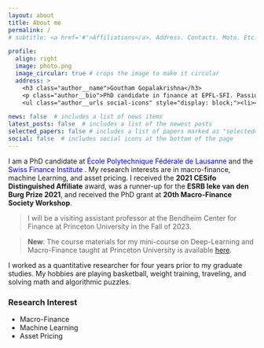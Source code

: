 ```yaml
---
layout: about
title: About me
permalink: /
# subtitle: <a href='#'>Affiliations</a>. Address. Contacts. Moto. Etc.

profile:
  align: right
  image: photo.png
  image_circular: true # crops the image to make it circular
  address: >
    <h3 class="author__name">Goutham Gopalakrishna</h3>
    <p class="author__bio">PhD candidate in finance at EPFL-SFI. Passionate about financial economics and applications of machine learning in finance.</p>
    <ul class="author__urls social-icons" style="display: block;"><li><i class="fa fa-fw fa-map-marker" aria-hidden="true"></i> Lausanne, Switzerland.</li><li><a href="https://goutham-fin.github.io/website"><i class="fas fa-fw fa-link" aria-hidden="true"></i> Website</a></li><li><a href="mailto:goutham.gopalakrishna@epfl.ch"><i class="fas fa-fw fa-envelope" aria-hidden="true"></i> Email</a></li><li><a href="https://www.linkedin.com/in/goutham-gopalakrishna-595b7432"><i class="fab fa-fw fa-linkedin" aria-hidden="true"></i> LinkedIn</a></li><li><a href="https://github.com/goutham-fin"><i class="fab fa-fw fa-github" aria-hidden="true"></i> Github</a></li></ul>

news: false  # includes a list of news items
latest_posts: false  # includes a list of the newest posts
selected_papers: false # includes a list of papers marked as "selected={true}"
social: false  # includes social icons at the bottom of the page
---
```


I am a PhD candidate at <span style="color:blue">École Polytechnique Fédérale de Lausanne </span>  and the <span style="color:blue"> Swiss Finance Institute </span>. My research interests are in macro-finance, machine Learning, and asset pricing. I received the **2021 CESifo Distinguished Affiliate** award, was a runner-up for the **ESRB Ieke van den Burg Prize 2021**, and received the PhD grant at **20th Macro-Finance Society Workshop**.

> I will be a visiting assistant professor at the Bendheim Center for Finance at Princeton University in the Fall of 2023.

> **New**: The course materials for my mini-course on Deep-Learning and Macro-Finance taught at Princeton University is available [here](https://bcf.princeton.edu/events/mini-lecture-deep-learning-and-macrofinance/).

I worked as a quantitative researcher for four years prior to my graduate studies. My hobbies are playing basketball, weight training, traveling, and solving math and algorithmic puzzles.

### Research Interest
* Macro-Finance
* Machine Learning
* Asset Pricing
